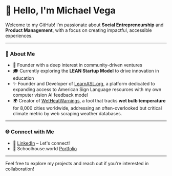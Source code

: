 # 👋 Hello, I'm Michael Vega

Welcome to my GitHub! I'm passionate about **Social Entrepreneurship** and **Product Management**, with a focus on creating impactful, accessible experiences.

---

### 🌟 About Me
- 📍 Founder with a deep interest in community-driven ventures
- 🎓 Currently exploring the **LEAN Startup Model** to drive innovation in education
- ✨ Founder and Developer of [LearnASL.org](https://learnasl.org/), a platform dedicated to expanding access to American Sign Language resources with my own computer vision AI feedback model
- 🌍 Creator of [WetHeatWarnings](https://michaelvega.shinyapps.io/WetHeatWarnings/), a tool that tracks **wet bulb temperature** for 8,000 cities worldwide, addressing an often-overlooked but critical climate metric by web scraping weather databases.


---

### 🌐 Connect with Me
- 💼 [LinkedIn](https://www.linkedin.com/in/michael-vega-97745521a/) – Let's connect!
- 📝 Schoolhouse.world [Portfolio](https://schoolhouse.world/transcript/31178f96-2eec-42af-98eb-8e7419df869e)

---

Feel free to explore my projects and reach out if you're interested in collaboration!

<!---
michaelvega/michaelvega is a ✨ special ✨ repository because its `README.md` (this file) appears on your GitHub profile.
You can click the Preview link to take a look at your changes.
--->
